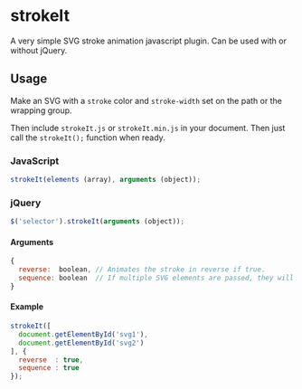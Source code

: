 # strokeIt

A very simple SVG stroke animation javascript plugin. Can be used with or without jQuery.

## Usage

Make an SVG with a `stroke` color and `stroke-width` set on the path or the wrapping group.
 
Then include `strokeIt.js` or `strokeIt.min.js` in your document. Then just call the `strokeIt();` function when ready.

### JavaScript

```js
strokeIt(elements (array), arguments (object));
```

### jQuery

```js
$('selector').strokeIt(arguments (object));
```

#### Arguments

```js
{
  reverse:  boolean, // Animates the stroke in reverse if true.
  sequence: boolean  // If multiple SVG elements are passed, they will be animated in sequntial order if true or all at the same time if false.
}
```

#### Example

```js
strokeIt([
  document.getElementById('svg1'),
  document.getElementById('svg2')
], {
  reverse  : true,
  sequence : true
});
```
